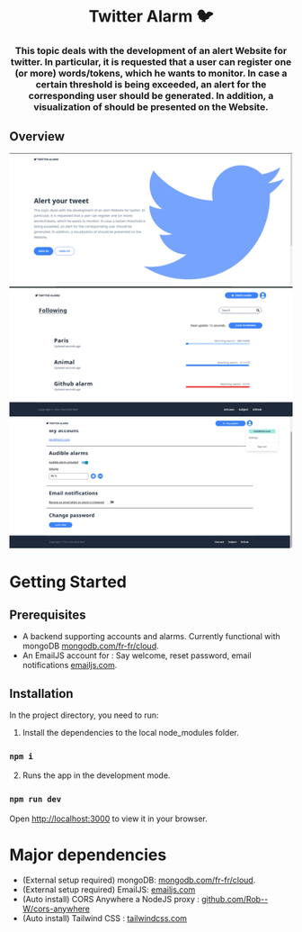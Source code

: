 <h1 align="center">Twitter Alarm 🐦</h1>
<h3 align="center">This topic deals with the development of an alert Website for twitter. In particular, it is requested that a user can register one (or more) words/tokens, which he wants to monitor. In case a certain threshold is being exceeded, an alert for the corresponding user should be generated. In addition, a visualization of should be presented on the Website.</h3>

## Overview

![Home route][home]
![Following route][following]
![Settings route][settings]

# Getting Started

## Prerequisites

* A backend supporting accounts and alarms. Currently functional with mongoDB [mongodb.com/fr-fr/cloud](https://www.mongodb.com/fr-fr/cloud).
* An EmailJS account for : Say welcome, reset password, email notifications  [emailjs.com](https://www.emailjs.com/).

## Installation
In the project directory, you need to run:

1. Install the dependencies to the local node_modules folder.
### `npm i`

2. Runs the app in the development mode.
### `npm run dev`

Open [http://localhost:3000](http://localhost:3000) to view it in your browser.

# Major dependencies

* (External setup required) mongoDB: [mongodb.com/fr-fr/cloud](https://www.mongodb.com/fr-fr/cloud).
* (External setup required) EmailJS: [emailjs.com](https://www.emailjs.com/)
* (Auto install) CORS Anywhere a NodeJS proxy : [github.com/Rob--W/cors-anywhere](https://github.com/Rob--W/cors-anywhere/)
* (Auto install) Tailwind CSS : [tailwindcss.com](https://tailwindcss.com/)

[home]: https://github.com/Finn-Vee-Axel-Mat/twitter-alarm-assets/blob/master/screen_home.png
[settings]: https://github.com/Finn-Vee-Axel-Mat/twitter-alarm-assets/blob/master/screen_settings.png
[following]: https://github.com/Finn-Vee-Axel-Mat/twitter-alarm-assets/blob/master/screen_following.png
